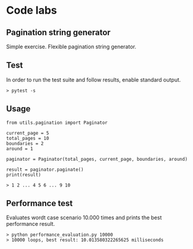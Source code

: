 Code labs
==============================


Pagination string generator
---------------------------

Simple exercise. Flexible pagination string generator.

## Test

In order to run the test suite and follow results, enable standard output.

	> pytest -s

## Usage

	from utils.pagination import Paginator

	current_page = 5
	total_pages = 10
	boundaries = 2
	around = 1

	paginator = Paginator(total_pages, current_page, boundaries, around)
	
	result = paginator.paginate() 
	print(result)

	> 1 2 ... 4 5 6 ... 9 10	


## Performance test

Evaluates wordt case scenario 10.000 times and prints the best performance result.

	> python performance_evaluation.py 10000
	> 10000 loops, best result: 10.013580322265625 milliseconds
